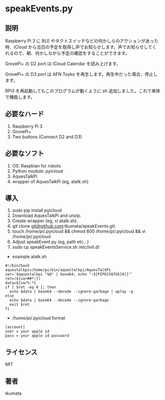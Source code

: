 # speakEvents.py


## 説明
Raspberry Pi 3 に BLE やタクトスイッチなどの何かしらのアクションがあった時、iCloud から当日の予定を取得し声でお知らせします。声でお知らせしてくれるので、朝、何かしながら予定の確認をすることができます。

GrovePi+ の D2 port は iCloud Calendar を読み上げます。

GrovePi+ の D3 port は AFN Toyko を再生します。再生中だった場合、停止します。

RPi3 を再起動してもこのプログラムが動くように sh 追加しました。これで単体で機能します。


## 必要なハード
1. Raspberry Pi 3
2. GrovePi+
3. Two buttons (Connect D2 and D3)


## 必要なソフト
1. OS: Raspbian for robots
2. Python module: pyicloud
3. AquesTalkPi
4. wrapper of AquesTalkPi (eg, atalk.sh)


## 導入
1. sudo pip install pyicloud
2. Download AquesTalkPi and unzip.
3. Create wrapper (eg, vi atalk.sh).
4. git clone git@github.com:tkumata/speakEvents.git.
5. touch /home/pi/.pyicloud && chmod 600 /home/pi/.pyicloud && vi /home/pi/.pyicloud
6. Adjust speakEvent.py (eg, path etc...)
7. sudo cp speakEventsService.sh /etc/init.d/


- example atalk.sh
```
#!/bin/bash
aquestalkpi=/home/pi/bin/aquestalkpi/AquesTalkPi
var=`$aquestalkpi "$@" | base64; echo ":${PIPESTATUS[0]}"`
ret=(${var##*:})
data=${var%:*}
if [ $ret -eq 0 ]; then
  echo $data | base64 --decode --ignore-garbage | aplay -q
else
  echo $data | base64 --decode --ignore-garbage
  exit $ret
fi
```


- /home/pi/.pyicloud format
```
[account]
user = your apple id
pass = your apple id password
```


## ライセンス
MIT


## 著者
tkumata
